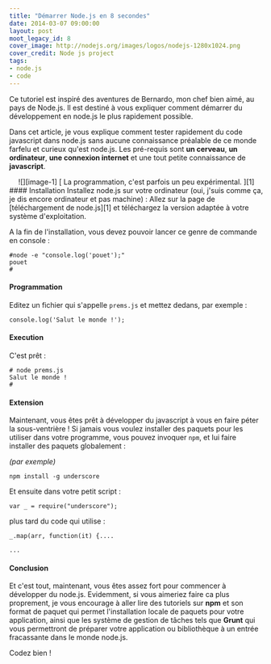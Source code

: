 ```yaml
---
title: "Démarrer Node.js en 8 secondes"
date: 2014-03-07 09:00:00
layout: post
moot_legacy_id: 8
cover_image: http://nodejs.org/images/logos/nodejs-1280x1024.png
cover_credit: Node js project
tags:
- node.js
- code
---
```

Ce tutoriel est inspiré des aventures de Bernardo, mon chef bien aimé, au pays de Node.js. Il est destiné à vous expliquer comment démarrer du développement en node.js le plus rapidement possible.

Dans cet article, je vous explique comment tester rapidement du code javascript dans node.js sans aucune connaissance préalable de ce monde farfelu et curieux qu'est node.js. Les pré-requis sont **un cerveau**, **un ordinateur**, **une connexion internet** et une tout petite connaissance de **javascript**.

<center>
![][image-1]
[ La programmation, c'est parfois un peu expérimental. ][1]
</center>
#### Installation
Installez node.js sur votre ordinateur (oui, j'suis comme ça, je dis encore ordinateur et pas machine) : Allez sur la page de [téléchargement de node.js][1] et téléchargez la version adaptée à votre système d'exploitation.

A la fin de l'installation, vous devez pouvoir lancer ce genre de commande en console :

	#node -e "console.log('pouet');"
	pouet
	#


#### Programmation

Editez un fichier qui s'appelle `prems.js` et mettez dedans, par exemple : 

	console.log('Salut le monde !');

#### Execution

C'est prêt :

	# node prems.js
	Salut le monde !
	#
#### Extension

Maintenant, vous êtes prêt à développer du javascript à vous en faire péter la sous-ventrière ! Si jamais vous voulez installer des paquets pour les utiliser dans votre programme, vous pouvez invoquer `npm`, et lui faire installer des paquets globalement :

*(par exemple)*

	npm install -g underscore

Et ensuite dans votre petit script : 

	var _ = require("underscore");

plus tard du code qui utilise :

	_.map(arr, function(it) {....
	
	...

#### Conclusion

Et c'est tout, maintenant, vous êtes assez fort pour commencer à développer du node.js. Evidemment, si vous aimeriez faire ca plus proprement, je vous encourage à aller lire des tutoriels sur **npm** et son format de paquet qui permet l'installation locale de paquets pour votre application, ainsi que les système de gestion de tâches tels que **Grunt** qui vous permettront de préparer votre application ou bibliothèque à un entrée fracassante dans le monde node.js.

Codez bien !

[1]:	http://nodejs.org/download/